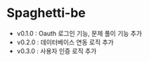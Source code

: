 # Spaghetti-be

- v0.1.0 : Oauth 로그인 기능, 문제 풀이 기능 추가
- v0.2.0 : 데이터베이스 연동 로직 추가
- v0.3.0 : 사용자 인증 로직 추가